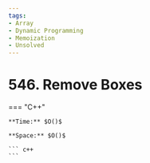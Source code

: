 ```yaml
---
tags:
- Array
- Dynamic Programming
- Memoization
- Unsolved
---
```



# 546. Remove Boxes

=== "C++"

    **Time:** $O()$

    **Space:** $O()$

    ``` c++
    ```